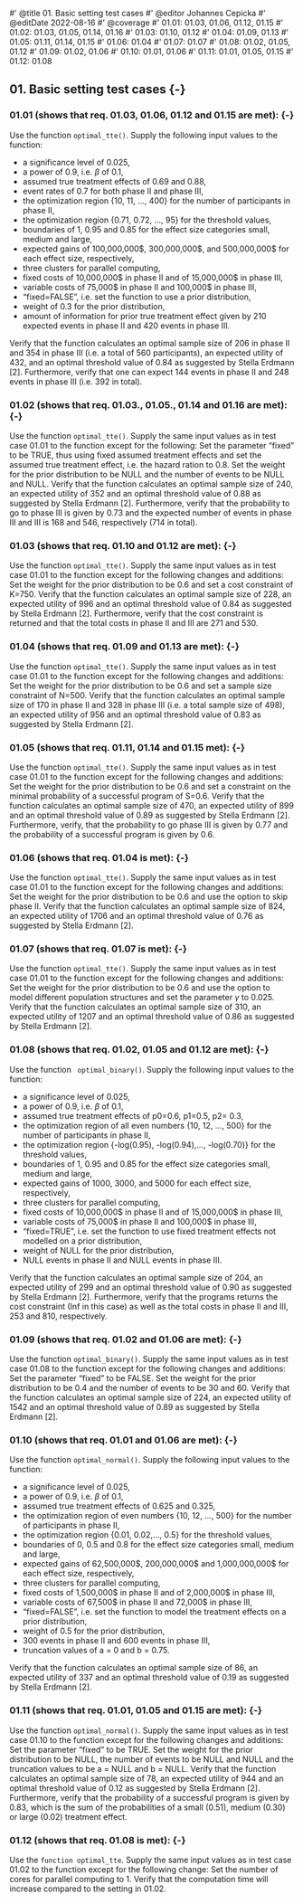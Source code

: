 #' @title 01. Basic setting test cases
#' @editor Johannes Cepicka
#' @editDate 2022-08-16
#' @coverage
#' 01.01: 01.03, 01.06, 01.12, 01.15
#' 01.02: 01.03, 01.05, 01.14, 01.16
#' 01.03: 01.10, 01.12
#' 01.04: 01.09, 01.13
#' 01.05: 01.11, 01.14, 01.15
#' 01.06: 01.04
#' 01.07: 01.07
#' 01.08: 01.02, 01.05, 01.12
#' 01.09: 01.02, 01.06
#' 01.10: 01.01, 01.06
#' 01.11: 01.01, 01.05, 01.15
#' 01.12: 01.08


## 01. Basic setting test cases {-}

### 01.01 (shows that req. 01.03, 01.06, 01.12 and 01.15 are met):  {-}
Use the function `optimal_tte()`. Supply the following input values to the function:
  
  * a significance level of 0.025,
  * a power of 0.9, i.e. $\beta$ of 0.1,
  * assumed true treatment effects of 0.69 and 0.88,
  * event rates of 0.7 for both phase II and phase III,
  * the optimization region {10, 11, …, 400} for the number of participants in phase II,
  * the optimization region {0.71, 0.72, ..., 95} for the threshold values,
  * boundaries of 1, 0.95 and 0.85 for the effect size categories small, medium and large,
  * expected gains of 100,000,000\$, 300,000,000\$, and 500,000,000\$ for each effect size, respectively,
  * three clusters for parallel computing,
  * fixed costs of 10,000,000\$ in phase II and of 15,000,000\$ in phase III,
  * variable costs of 75,000\$ in phase II and 100,000\$ in phase III,
  * “fixed=FALSE”, i.e. set the function to use a prior distribution,
  * weight of 0.3 for the prior distribution,
  * amount of information for prior true treatment effect given by 210 expected events in phase II and 420 events in phase III.

Verify that the function calculates an optimal sample size of 206 in phase II and 354 in phase III (i.e. a total of 560 participants), an expected utility of 432, and an optimal threshold value of 0.84 as suggested by Stella Erdmann [2]. Furthermore, verify that one can expect 144 events in phase II and 248 events in phase III (i.e. 392 in total).

### 01.02 (shows that req. 01.03., 01.05., 01.14 and 01.16 are met):  {-}
Use the function `optimal_tte()`. Supply the same input values as in test case 01.01 to the function except for the following: Set the parameter “fixed” to be TRUE, thus using fixed assumed treatment effects and set the assumed true treatment effect, i.e. the hazard ration to 0.8. Set the weight for the prior distribution to be NULL and the number of events to be NULL and NULL. 
Verify that the function calculates an optimal sample size of 240, an expected utility of 352 and an optimal threshold value of 0.88 as suggested by Stella Erdmann [2]. Furthermore, verify that the probability to go to phase III is given by 0.73 and the expected number of events in phase III and III is 168 and 546, respectively (714 in total).

### 01.03 (shows that req. 01.10 and 01.12 are met):  {-}
Use the function `optimal_tte()`. Supply the same input values as in test case 01.01 to the function except for the following changes and additions: Set the weight for the prior distribution to be 0.6 and set a cost constraint of K=750.
Verify that the function calculates an optimal sample size of 228, an expected utility of 996 and an optimal threshold value of 0.84 as suggested by Stella Erdmann [2]. Furthermore, verify that the cost constraint is returned and that the total costs in phase II and III are 271 and 530.

### 01.04 (shows that req. 01.09 and 01.13 are met):  {-}
Use the function `optimal_tte()`. Supply the same input values as in test case 01.01 to the function except for the following changes and additions: 
Set the weight for the prior distribution to be 0.6  and set a sample size constraint of N=500.
Verify that the function calculates an optimal sample size of 170 in phase II and 328 in phase III (i.e. a total sample size of 498), an expected utility of 956 and an optimal threshold value of 0.83 as suggested by Stella Erdmann [2].

### 01.05 (shows that req. 01.11, 01.14 and 01.15 met):  {-}
Use the function `optimal_tte()`. Supply the same input values as in test case 01.01 to the function except for the following changes and additions: Set the weight for the prior distribution to be 0.6 and set a constraint on the minimal probability of a successful program of S=0.6.
Verify that the function calculates an optimal sample size of 470, an expected utility of 899 and an optimal threshold value of 0.89 as suggested by Stella Erdmann [2]. Furthermore, verify, that the probability to go phase III is given by 0.77 and the probability of a successful program is given by 0.6.

### 01.06 (shows that req. 01.04 is met):  {-}
Use the function `optimal_tte()`. Supply the same input values as in test case 01.01 to the function except for the following changes and additions: Set the weight for the prior distribution to be 0.6 and use the option to skip phase II.
Verify that the function calculates an optimal sample size of 824, an expected utility of 1706 and an optimal threshold value of 0.76 as suggested by Stella Erdmann [2].

### 01.07 (shows that req. 01.07 is met):  {-}
Use the function `optimal_tte()`. Supply the same input values as in test case 01.01 to the function except for the following changes and additions: Set the weight for the prior distribution to be 0.6 and use the option to model different population structures and set the parameter $\gamma$ to 0.025.
Verify that the function calculates an optimal sample size of 310, an expected utility of 1207 and an optimal threshold value of 0.86 as suggested by Stella Erdmann [2].

### 01.08 (shows that req. 01.02, 01.05 and 01.12 are met):  {-}
Use the function ` optimal_binary()`. Supply the following input values to the function:

  * a significance level of 0.025,
  * a power of 0.9, i.e. $\beta$ of 0.1,
  * assumed true treatment effects of p0=0.6, p1=0.5, p2= 0.3,
  * the optimization region of all even numbers {10, 12, …, 500} for the number of participants in phase II,
  * the optimization region {-log(0.95), -log(0.94),…, -log(0.70)} for the threshold values,
  * boundaries of 1, 0.95 and 0.85 for the effect size categories small, medium and large,
  * expected gains of 1000, 3000, and 5000 for each effect size, respectively,
  * three clusters for parallel computing,
  * fixed costs of 10,000,000\$ in phase II and of 15,000,000\$ in phase III,
  * variable costs of 75,000\$ in phase II and 100,000\$ in phase III,
  * “fixed=TRUE”, i.e. set the function to use fixed treatment effects not modelled on a prior distribution,
  * weight of NULL for the prior distribution,
  * NULL events in phase II and NULL events in phase III.

Verify that the function calculates an optimal sample size of 204, an expected utility of 299 and an optimal threshold value of 0.90 as suggested by Stella Erdmann [2]. Furthermore, verify that the programs returns the cost constraint (Inf in this case) as well as the total costs in phase II and III, 253 and 810, respectively.

### 01.09 (shows that req. 01.02 and 01.06 are met):  {-}
Use the function `optimal_binary()`. Supply the same input values as in test case 01.08 to the function except for the following changes and additions: Set the parameter “fixed” to be FALSE. Set the weight for the prior distribution to be 0.4 and the number of events to be 30 and 60. 
Verify that the function calculates an optimal sample size of 224, an expected utility of 1542 and an optimal threshold value of 0.89 as suggested by Stella Erdmann [2].

### 01.10 (shows that req. 01.01 and 01.06 are met): {-}
Use the function `optimal_normal()`. Supply the following input values to the function:

  * a significance level of 0.025,
  * a power of 0.9, i.e. $\beta$ of 0.1,
  * assumed true treatment effects of 0.625 and 0.325,
  * the optimization region of even numbers {10, 12, …, 500} for the number of participants in phase II,
  * the optimization region {0.01, 0.02,…, 0.5} for the threshold values,
  * boundaries of 0, 0.5 and 0.8 for the effect size categories small, medium and large,
  * expected gains of 62,500,000\$, 200,000,000\$ and 1,000,000,000\$ for each effect size, respectively,
  * three clusters for parallel computing,
  * fixed costs of 1,500,000\$ in phase II and of 2,000,000\$ in phase III,
  * variable costs of 67,500\$ in phase II and 72,000\$ in phase III,
  * “fixed=FALSE”, i.e. set the function to model the treatment effects on a prior distribution,
  * weight of 0.5 for the prior distribution,
  * 300 events in phase II and 600 events in phase III,
  * truncation values of a = 0 and b = 0.75.

Verify that the function calculates an optimal sample size of 86, an expected utility of 337 and an optimal threshold value of 0.19 as suggested by Stella Erdmann [2].

### 01.11 (shows that req. 01.01, 01.05 and 01.15 are met): {-}
Use the function `optimal_normal()`. Supply the same input values as in test case 01.10 to the function except for the following changes and additions: Set the parameter “fixed” to be TRUE. Set the weight for the prior distribution to be NULL, the number of events to be NULL and NULL and the truncation values to be a = NULL and b = NULL.
Verify that the function calculates an optimal sample size of 78, an expected utility of 944 and an optimal threshold value of 0.12 as suggested by Stella Erdmann [2]. Furthermore, verify that the probability of a successful program is given by 0.83, which is the sum of the probabilities of a small (0.51), medium (0.30) or large (0.02) treatment effect.

### 01.12 (shows that req. 01.08 is met): {-}
Use the `function optimal_tte`. Supply the same input values as in test case 01.02 to the function except for the following change: Set the number of cores for parallel computing to 1. Verify that the computation time will increase compared to the setting in 01.02.


